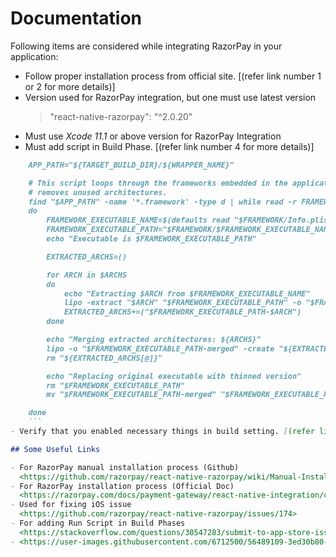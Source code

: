 # Documentation

Following items are considered while integrating RazorPay in your application:

- Follow proper installation process from official site. [(refer link number 1 or 2 for more details)]
- Version used for RazorPay integration, but one must use latest version
    >"react-native-razorpay": "^2.0.20"
- Must use _Xcode 11.1_ or above version for RazorPay Integration
- Must add script in Build Phase. [(refer link number 4 for more details)]

```markdown
    APP_PATH="${TARGET_BUILD_DIR}/${WRAPPER_NAME}"

    # This script loops through the frameworks embedded in the application and
    # removes unused architectures.
    find "$APP_PATH" -name '*.framework' -type d | while read -r FRAMEWORK
    do
        FRAMEWORK_EXECUTABLE_NAME=$(defaults read "$FRAMEWORK/Info.plist" CFBundleExecutable)
        FRAMEWORK_EXECUTABLE_PATH="$FRAMEWORK/$FRAMEWORK_EXECUTABLE_NAME"
        echo "Executable is $FRAMEWORK_EXECUTABLE_PATH"

        EXTRACTED_ARCHS=()

        for ARCH in $ARCHS
        do
            echo "Extracting $ARCH from $FRAMEWORK_EXECUTABLE_NAME"
            lipo -extract "$ARCH" "$FRAMEWORK_EXECUTABLE_PATH" -o "$FRAMEWORK_EXECUTABLE_PATH-$ARCH"
            EXTRACTED_ARCHS+=("$FRAMEWORK_EXECUTABLE_PATH-$ARCH")
        done

        echo "Merging extracted architectures: ${ARCHS}"
        lipo -o "$FRAMEWORK_EXECUTABLE_PATH-merged" -create "${EXTRACTED_ARCHS[@]}"
        rm "${EXTRACTED_ARCHS[@]}"

        echo "Replacing original executable with thinned version"
        rm "$FRAMEWORK_EXECUTABLE_PATH"
        mv "$FRAMEWORK_EXECUTABLE_PATH-merged" "$FRAMEWORK_EXECUTABLE_PATH"

    done
    ```
- Verify that you enabled necessary things in build setting. [(refer link number 3 or 5 for more details)]

## Some Useful Links

- For RazorPay manual installation process (Github)
  <https://github.com/razorpay/react-native-razorpay/wiki/Manual-Installation-Steps>
- For RazorPay installation process (Official Doc)
  <https://razorpay.com/docs/payment-gateway/react-native-integration/custom/>
- Used for fixing iOS issue 
  <https://github.com/razorpay/react-native-razorpay/issues/174>
- For adding Run Script in Build Phases
  <https://stackoverflow.com/questions/30547283/submit-to-app-store-issues-unsupported-architecture-x86>
- <https://user-images.githubusercontent.com/6712500/56489109-3ed30b80-64fe-11e9-933f-66052b994c0f.png>
